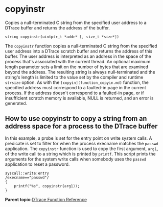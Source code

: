 
# copyinstr

Copies a null-terminated C string from the specified user address to a DTrace buffer and returns the address of the buffer.

```
string copyinstr(uintptr_t *addr* [, size_t *size*])
```

The `copyinstr` function copies a null-terminated C string from the specified user address into a DTrace scratch buffer and returns the address of this buffer. The user address is interpreted as an address in the space of the process that's associated with the current thread. An optional maximum length parameter sets a limit on the number of bytes that are examined beyond the address. The resulting string is always null-terminated and the string's length is limited to the value set by the compiler and runtime `strsize` option. As with the `[copyin](function_copyin.md)` function, the specified address must correspond to a faulted-in page in the current process. If the address doesn't correspond to a faulted-in page, or if insufficient scratch memory is available, NULL is returned, and an error is generated.

## How to use copyinstr to copy a string from an address space for a process to the DTrace buffer

In this example, a probe is set for the entry point on write system calls. A predicate is set to filter for when the process execname matches the `passwd` application. The `copyinstr` function is used to copy the first argument, `arg1`, of the write call to a string which is printed by `printf`. This script prints the arguments for the system write calls when somebody uses the `passwd` application to reset a password.

```
syscall::write:entry
/execname=="passwd"/
{
    printf("%s", copyinstr(arg1));
}
```

**Parent topic:**[DTrace Function Reference](../reference/dtrace_functions.md)

